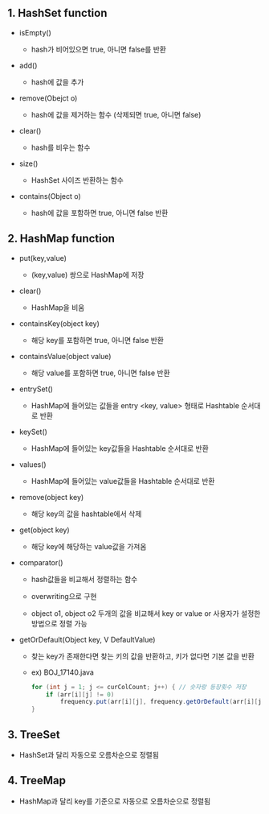 ## 1. HashSet function

- isEmpty()

  - hash가 비어있으면 true, 아니면 false를 반환

- add()

  - hash에 값을 추가

- remove(Obejct o)

  - hash에 값을 제거하는 함수 (삭제되면 true, 아니면 false)

- clear()

  - hash를 비우는 함수

- size()

  - HashSet 사이즈 반환하는 함수

- contains(Object o)

  - hash에 값을 포함하면 true, 아니면 false 반환

## 2. HashMap function

- put(key,value)

  - (key,value) 쌍으로 HashMap에 저장

- clear()

  - HashMap을 비움

- containsKey(object key)

  - 해당 key를 포함하면 true, 아니면 false 반환

- containsValue(object value)

  - 해당 value를 포함하면 true, 아니면 false 반환

- entrySet()

  - HashMap에 들어있는 값들을 entry <key, value> 형태로 Hashtable 순서대로 반환

- keySet()

  - HashMap에 들어있는 key값들을 Hashtable 순서대로 반환

- values()

  - HashMap에 들어있는 value값들을 Hashtable 순서대로 반환

- remove(object key)

  - 해당 key의 값을 hashtable에서 삭제

- get(object key)

  - 해당 key에 해당하는 value값을 가져옴

- comparator()

  - hash값들을 비교해서 정렬하는 함수

  - overwriting으로 구현

  - object o1, object o2 두개의 값을 비교해서 key or value or 사용자가 설정한 방법으로 정렬 가능

- getOrDefault(Object key, V DefaultValue)

  - 찾는 key가 존재한다면 찾는 키의 값을 반환하고, 키가 없다면 기본 값을 반환

  - ex) BOJ_17140.java
    ```java
    for (int j = 1; j <= curColCount; j++) { // 숫자랑 등장횟수 저장
    	if (arr[i][j] != 0)
    		frequency.put(arr[i][j], frequency.getOrDefault(arr[i][j], 0) + 1);
    }
    ```

## 3. TreeSet

- HashSet과 달리 자동으로 오름차순으로 정렬됨

## 4. TreeMap

- HashMap과 달리 key를 기준으로 자동으로 오름차순으로 정렬됨
